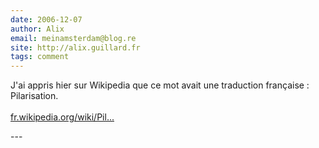 ```yaml
---
date: 2006-12-07
author: Alix
email: meinamsterdam@blog.re
site: http://alix.guillard.fr
tags: comment
---
```


<p>J'ai appris hier sur Wikipedia que ce mot avait une traduction française : Pilarisation. <br />
<br />
<a href="http://fr.wikipedia.org/wiki/Pilarisation" title="http://fr.wikipedia.org/wiki/Pilarisation" rel="nofollow">fr.wikipedia.org/wiki/Pil...</a></p>
---